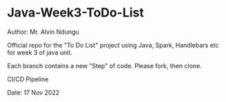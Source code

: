 # Java-Week3-ToDo-List

Author: Mr. Alvin Ndungu

Official repo for the "To Do List" project using Java, Spark, Handlebars etc for week 3 of java unit.

Each branch contains a new "Step" of code. Please fork, then clone.

CI/CD Pipeline

Date: 17 Nov 2022
